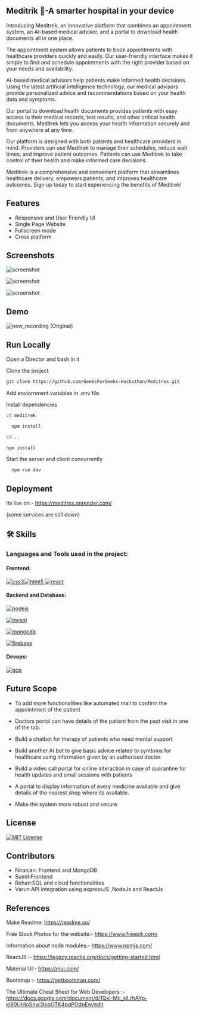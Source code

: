 
  
## Meditrik 🔭-A smarter hospital in your device

Introducing Meditrek, an innovative platform that combines an appointment system, an AI-based medical advisor, and a portal to download health documents all in one place.

The appointment system allows patients to book appointments with healthcare providers quickly and easily. Our user-friendly interface makes it simple to find and schedule appointments with the right provider based on your needs and availability.

AI-based medical advisors help patients make informed health decisions. Using the latest artificial intelligence technology, our medical advisors provide personalized advice and recommendations based on your health data and symptoms.

Our portal to download health documents provides patients with easy access to their medical records, test results, and other critical health documents. Meditrek lets you access your health information securely and from anywhere at any time.

Our platform is designed with both patients and healthcare providers in mind. Providers can use Meditrek to manage their schedules, reduce wait times, and improve patient outcomes. Patients can use Meditrek to take control of their health and make informed care decisions.

Meditrek is a comprehensive and convenient platform that streamlines healthcare delivery, empowers patients, and improves healthcare outcomes. Sign up today to start experiencing the benefits of Meditrek!




## Features

- Responsive and User Friendly UI
- Single Page Website
- Fullscreen mode
- Cross platform


## Screenshots
![screenshot](https://user-images.githubusercontent.com/84934990/232253432-46320ac3-3075-4eac-a423-ea8bd3f25d3f.png)

![screenshot](https://user-images.githubusercontent.com/84934990/232253445-ef2f3ba7-a92b-40c0-9bae-441a10ca24f1.png)

![screenshot](https://user-images.githubusercontent.com/84934990/232253470-e396baf3-7fed-4ff7-987f-eb950421bcc1.png)


## Demo
![new_recording (Original)](https://user-images.githubusercontent.com/84934990/232327789-a43ced11-abd0-4ea2-a2d9-98212eee10d5.gif)



## Run Locally
Open a Director and bash in it

Clone the project

```bash
git clone https://github.com/GeeksForGeeks-Hackathon/Meditrex.git
```
Add enviornment variables in .env file


Install dependencies

```bash
cd meditrek
```

```bash
  npm install
```

```bash 
cd ..
```

```bash
npm install
```

Start the server and client concurrently

```bash
  npm run dev
```


## Deployment

Its live on:-  https://meditrex.onrender.com/

(some services are still down)
## 🛠 Skills


### Languages and Tools used in the project:

  

#### Frontend:

 [![css3](https://www.vectorlogo.zone/logos/w3_css/w3_css-icon.svg)](https://www.w3schools.com/css/)[![html5](https://www.vectorlogo.zone/logos/w3_html5/w3_html5-icon.svg) ](https://www.w3.org/html/)[![react](https://www.vectorlogo.zone/logos/reactjs/reactjs-icon.svg)](https://reactjs.org/)  

#### Backend and Database:

 [![nodejs](https://www.vectorlogo.zone/logos/nodejs/nodejs-horizontal.svg)](https://nodejs.org)
 
 
 
 [![mysql](https://www.vectorlogo.zone/logos/mysql/mysql-official.svg) ](https://www.mysql.com/)
 
 [![mongodb](https://www.vectorlogo.zone/logos/mongodb/mongodb-ar21.svg) ](https://www.mongodb.com/)
 
 [![firebase](https://www.vectorlogo.zone/logos/firebase/firebase-icon.svg)](https://firebase.google.com/)  

#### Devops:

[![gcp](https://www.vectorlogo.zone/logos/google_cloud/google_cloud-icon.svg)](https://cloud.google.com)


## Future Scope


- To add more functionalities like  automated mail to confirm the appointment of the patient

- Doctors portal can have details of the patient from the past visit in one of the tab.

- Build a chatbot for therapy of patients who need mental support 

- Build another AI bot to give basic advice related to symtoms for healthcare using information given by an authorised doctor.

- Build a video call portal for online interaction in case of quarantine for health updates and small sessions with patients

- A portal to display information of every medicine available and give details of the nearest shop where its available.

- Make the system more robust and secure

## License


[![MIT License](https://img.shields.io/badge/License-MIT-green.svg)](https://choosealicense.com/licenses/mit/)


## Contributors

- Niranjan: Frontend and MongoDB
- Sumit:Frontend 
- Rohan:SQL and  cloud functionalities 
- Varun:API integration using expressJS ,NodeJs and ReactJs

## References

Make Readme:
https://readme.so/

Free Stock Photos for the website:-
https://www.freepik.com/

Information about node modules:-
https://www.npmjs.com/

ReactJS :- https://legacy.reactjs.org/docs/getting-started.html

Material UI:- https://mui.com/

Bootstrap :- https://getbootstrap.com/


The Ultimate Cheat Sheet for Web Developers :-
https://docs.google.com/document/d/1QxI-Mc_slLrhAYp-kl80UHloSnw3IboOTK4pqPOdnEw/edit

